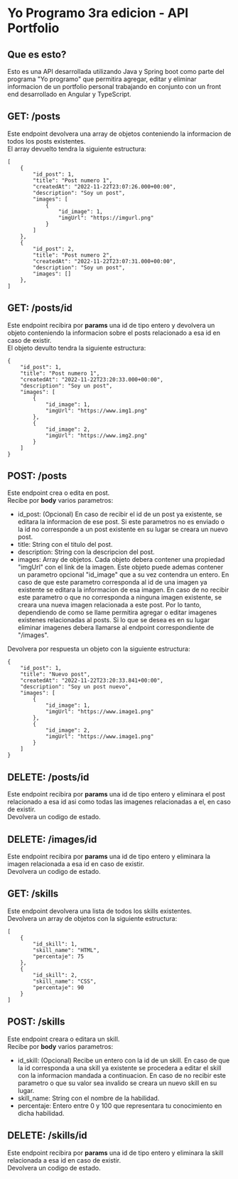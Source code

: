 # Yo Programo 3ra edicion - API Portfolio

## Que es esto?

Esto es una API desarrollada utilizando Java y Spring boot como parte del programa "Yo programo" que permitira agregar, editar y eliminar informacion de un portfolio personal trabajando en conjunto con un front end desarrollado en Angular y TypeScript.

## GET: /posts

Este endpoint devolvera una array de objetos conteniendo la informacion de todos los posts existentes.<br>
El array devuelto tendra la siguiente estructura:

    [
        {
            "id_post": 1,
            "title": "Post numero 1",
            "createdAt": "2022-11-22T23:07:26.000+00:00",
            "description": "Soy un post",
            "images": [
                {
                    "id_image": 1,
                    "imgUrl": "https://imgurl.png"
                }
            ]
        },
        {
            "id_post": 2,
            "title": "Post numero 2",
            "createdAt": "2022-11-22T23:07:31.000+00:00",
            "description": "Soy un post",
            "images": []
        },
    ]

## GET: /posts/id

Este endpoint recibira por **params** una id de tipo entero y devolvera un objeto conteniendo la informacion sobre el posts relacionado a esa id en caso de existir.<br>
El objeto devulto tendra la siguiente estructura:

    {
        "id_post": 1,
        "title": "Post numero 1",
        "createdAt": "2022-11-22T23:20:33.000+00:00",
        "description": "Soy un post",
        "images": [
            {
                "id_image": 1,
                "imgUrl": "https://www.img1.png"
            },
            {
                "id_image": 2,
                "imgUrl": "https://www.img2.png"
            }
        ]
    }

## POST: /posts

Este endpoint crea o edita en post.<br>
Recibe por **body** varios parametros:

 - id_post: (Opcional) En caso de recibir el id de un post ya existente, se editara la informacion de ese post. Si este parametros no es enviado o la id no corresponde a un post existente en su lugar se creara un nuevo post.
 - title: String con el titulo del post.
 - description: String con la descripcion del post.
 - images: Array de objetos. Cada objeto debera contener una propiedad "imgUrl" con el link de la imagen. Este objeto puede ademas contener un parametro opcional "id_image" que a su vez contendra un entero. En caso de que este parametro corresponda al id de una imagen ya existente se editara la informacion de esa imagen. En caso de no recibir este parametro o que no corresponda a ninguna imagen existente, se creara una nueva imagen relacionada a este post.
 Por lo tanto, dependiendo de como se llame permitira agregar o editar imagenes existenes relacionadas al posts. Si lo que se desea es en su lugar eliminar imagenes debera llamarse al endpoint correspondiente de "/images".

Devolvera por respuesta un objeto con la siguiente estructura:

    {
        "id_post": 1,
        "title": "Nuevo post",
        "createdAt": "2022-11-22T23:20:33.841+00:00",
        "description": "Soy un post nuevo",
        "images": [
            {
                "id_image": 1,
                "imgUrl": "https://www.image1.png"
            },
            {
                "id_image": 2,
                "imgUrl": "https://www.image1.png"
            }
        ]
    }

## DELETE: /posts/id

Este endpoint recibira por **params** una id de tipo entero y eliminara el post relacionado a esa id asi como todas las imagenes relacionadas a el, en caso de existir.<br>
Devolvera un codigo de estado.

## DELETE: /images/id

Este endpoint recibira por **params** una id de tipo entero y eliminara la imagen relacionada a esa id en caso de existir.<br>
Devolvera un codigo de estado.

## GET: /skills

Este endpoint devolvera una lista de todos los skills existentes.<br>
Devolvera un array de objetos con la siguiente estructura:

    [
        {
            "id_skill": 1,
            "skill_name": "HTML",
            "percentaje": 75
        },
        {
            "id_skill": 2,
            "skill_name": "CSS",
            "percentaje": 90
        }
    ]

## POST: /skills

Este endpoint creara o editara un skill.<br>
Recibe por **body** varios parametros:

- id_skill: (Opcional) Recibe un entero con la id de un skill. En caso de que la id corresponda a una skill ya existente se procedera a editar el skill con la informacion mandada a continuacion. En caso de no recibir este parametro o que su valor sea invalido se creara un nuevo skill en su lugar.
- skill_name: String con el nombre de la habilidad.
- percentaje: Entero entre 0 y 100 que representara tu conocimiento en dicha habilidad.

## DELETE: /skills/id

Este endpoint recibira por **params** una id de tipo entero y eliminara la skill relacionada a esa id en caso de existir.<br>
Devolvera un codigo de estado.